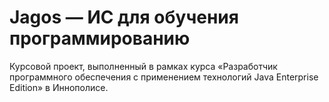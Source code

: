 # Jagos — ИС для обучения программированию
Курсовой проект, выполненный в рамках курса «Разработчик программного обеспечения с применением технологий Java Enterprise Edition» в Иннополисе.
